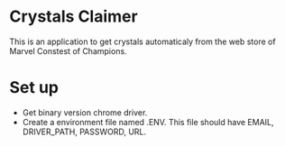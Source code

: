 # Crystals Claimer
This is an application to get crystals automaticaly from the web store of Marvel Constest of Champions.

# Set up
* Get binary version chrome driver.
* Create a environment file named .ENV. This file should have EMAIL, DRIVER_PATH, PASSWORD, URL.
